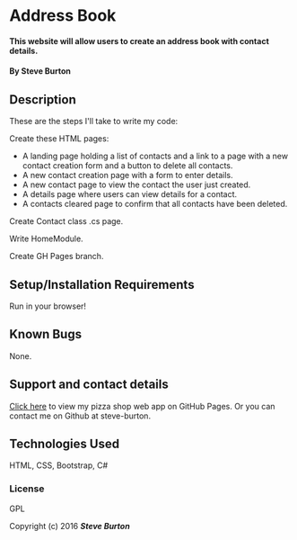 # Address Book

#### This website will allow users to create an address book with contact details.

#### By **Steve Burton**

## Description
These are the steps I'll take to write my code:

Create these HTML pages:

* A landing page holding a list of contacts and a link to a page with a new contact creation form and a button to delete all contacts.
* A new contact creation page with a form to enter details.
* A new contact page to view the contact the user just created.
* A details page where users can view details for a contact.
* A contacts cleared page to confirm that all contacts have been deleted.

Create Contact class .cs page.

Write HomeModule.

Create GH Pages branch.


## Setup/Installation Requirements

Run in your browser!

## Known Bugs

None.

## Support and contact details

[Click here](http://steve-burton.github.io/address-book-csharp/) to view my pizza shop web app on GitHub Pages.
Or you can contact me on Github at steve-burton.

## Technologies Used

HTML, CSS, Bootstrap, C#

### License

GPL

Copyright (c) 2016 **_Steve Burton_**
